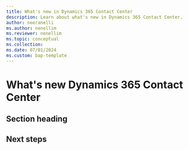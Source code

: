 ```yaml
---
title: What's new in Dynamics 365 Contact Center
description: Learn about what's new in Dynamics 365 Contact Center.
author: neeranelli
ms.author: nenellim
ms.reviewer: nenellim
ms.topic: conceptual
ms.collection:
ms.date: 07/01/2024
ms.custom: bap-template
---
```



# What's new Dynamics 365 Contact Center


## Section heading

## Next steps


